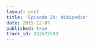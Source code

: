 ```yaml
---
layout: post
title: 'Episode 20: Wikipedia'
date: 2015-12-07
published: true
track_id: 232672583
---
```

<div class='list post-player' track='{{page.track_id}}'></div>
